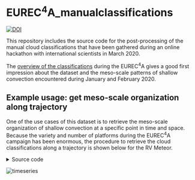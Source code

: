 # EUREC<sup>4</sup>A_manualclassifications
[![DOI](https://zenodo.org/badge/DOI/10.5281/zenodo.3888876.svg)](https://doi.org/10.5281/zenodo.3888876)

This repository includes the source code for the post-processing of the manual cloud classifications
that have been gathered during an online hackathon with international scientists in March 2020.

The [overview of the classifications](classification_overview.md) during the EUREC<sup>4</sup>A gives a good first impression about the dataset and the meso-scale patterns of shallow convection encountered during January and February 2020.

## Example usage: get meso-scale organization along trajectory
One of the use cases of this dataset is to retrieve the meso-scale organization of shallow convection
at a specific point in time and space. Because the variety and number of platforms during the EUREC<sup>4</sup>A
campaign has been enormous, the procedure to retrieve the cloud classifications along a trajectory is
shown below for the RV Meteor.
<details><summary>Source code</summary>

```python
import numpy as np
import xarray as xr
import matplotlib.pyplot as plt
from matplotlib import dates
import datetime as dt
from pandas.plotting import register_matplotlib_converters
register_matplotlib_converters()
```
Choose a specific workflow e.g. IR or VIS
```python
# Workflow as given in l3 output
workflow = 'IR'

# Level3 filename (input)
level3_file = '../processed_data/EUREC4A_ManualClassifications_l3_{workflow}.zarr'.format(workflow=workflow)

# DSHIP Meteor (input)
meteor_dship_file = 'EUREC4A_Meteor_DSHIP.nc'
```

Open `level 3` dataset:
```python
ds = xr.open_zarr(level3_file)
```

Define standard colors:
```python
color_dict = {'Flowers':'#2281BB',
              'Fish': '#93D2E2',
              'Gravel': '#3EAE47',
              'Sugar': '#A1D791'}
```

Open the trajectory file of the platform of interest.
(How to retrieve the Meteor data is explained e.g. at [DSHIPConverter](https://github.com/observingClouds/DSHIPconverter))
```python
ds_meteor = xr.open_dataset(meteor_dship_file)

# Make coordinates data variables
ds_meteor['latitude'] = xr.DataArray(ds_meteor.lat.values, dims=['time'])
ds_meteor['longitude'] = xr.DataArray(ds_meteor.lon.values, dims=['time'])
```
The `level 3` data is a daily average. For simplicity, we calculate the daily mean position of the vessel:
```python
ds_meteor_daily = ds_meteor.resample(time='1D').mean() # Attention, only works as long as the 0 meridian is not crossed
```

Load and plot the data:
```python
frequency = np.zeros((len(ds.date)))

fig, ax = plt.subplots(figsize=(8,1.5))

for d, date in enumerate(ds_meteor_daily.time):
    frequency = 0
    lat = ds_meteor_daily.latitude.sel(time=date)
    lon = ds_meteor_daily.longitude.sel(time=date)
    for p in ['Sugar', 'Gravel', 'Fish', 'Flowers']:
        try:
            # Actually loading the data
            data = ds.freq.interp(latitude=lat, longitude=lon).sel(date=date, pattern=p).values *100
        except KeyError:
            print('No data found for date {}'.format(date))
            break
        if np.isnan(data):
            data = 0
        ax.bar(dates.date2num(date), data, label=p, bottom=frequency, color=color_dict[p])
        hfmt = dates.DateFormatter('%d.%m')
        ax.xaxis.set_major_locator(dates.DayLocator(interval=5))
        ax.xaxis.set_major_formatter(hfmt)
        frequency += data
    if d == 0:
        plt.legend(frameon=False, bbox_to_anchor=(1,1))
plt.xlabel('date')
plt.ylabel('classification (%)')
plt.xlim(dt.datetime(2020,1,6), dt.datetime(2020,2,23))
```
</details>

![timeseries](https://github.com/observingClouds/EUREC4A_manualclassifications/blob/master/figures/ManualClassification_Meteor_IR.png?raw=true)

